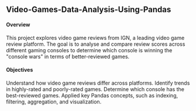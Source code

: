 ## Video-Games-Data-Analysis-Using-Pandas
#### Overview

This project explores video game reviews from IGN, a leading video game review platform. The goal is to analyse and compare review scores across different gaming consoles to determine which console is winning the "console wars" in terms of better-reviewed games.

#### Objectives
Understand how video game reviews differ across platforms.
Identify trends in highly-rated and poorly-rated games.
Determine which console has the best-reviewed games.
Applied key Pandas concepts, such as indexing, filtering, aggregation,
and visualization.
